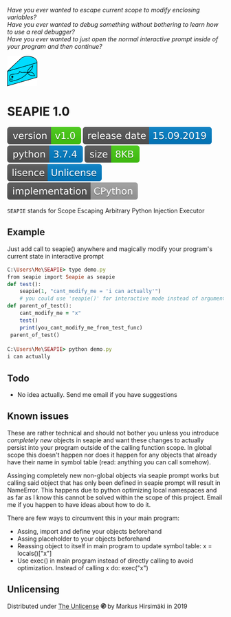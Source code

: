 _Have you ever wanted to escape current scope to modify enclosing variables?_\
_Have you ever wanted to debug something without bothering to learn how to use a real debugger?_\
_Have you ever wanted to just open the normal interactive prompt inside of your program and then continue?_

<img src="https://raw.githubusercontent.com/hirsimaki-markus/SEAPIE/master/images/SEAPIE.png" width="70" height="70"/>

# SEAPIE 1.0

<img src="./images/version.svg"> <img src="./images/releasedate.svg"> <img src="./images/python-ver.svg"> <img src="./images/size.svg">  <img src="./images/lisence.svg"> <img src="./images/implementation.svg">


```SEAPIE``` stands for Scope Escaping Arbitrary Python Injection Executor

## Example

Just add call to seapie() anywhere and magically modify your program's current state in interactive prompt

```ruby
C:\Users\Me\SEAPIE> type demo.py
from seapie import Seapie as seapie
def test():
    seapie(1, "cant_modify_me = 'i can actually'")
    # you could use 'seapie()' for interactive mode instead of arguments
def parent_of_test():
    cant_modify_me = "x"
    test()
    print(you_cant_modify_me_from_test_func)
 parent_of_test()

C:\Users\Me\SEAPIE> python demo.py
i can actually
```
## Todo
* No idea actually. Send me email if you have suggestions

## Known issues

These are rather technical and should not bother you unless you introduce _completely new_ objects in seapie and want
these changes to actually persist into your program outside of the calling function scope. In global scope this doesn't happen
nor does it happen for any objects that already have their name in symbol table (read: anything you can call somehow).

Assinging completely new non-global objects via seapie prompt works but calling said object that has only been defined in
seapie prompt will result in NameError. This happens due to python optimizing local namespaces and as far as I know this
cannot be solved within the scope of this project. Email me if you happen to have ideas about how to do it.

There are few ways to circumvent this in your main program:
* Assing, import and define your objects beforehand
* Assing placeholder to your objects beforehand
* Reassing object to itself in main program to update symbol table: x = locals()["x"]
* Use exec() in main program instead of directly calling to avoid optimization. Instead of calling x do: exec("x")

## Unlicensing
Distributed under [The Unlicense](https://choosealicense.com/licenses/unlicense/) <img src="./images/unlisence.png" width="12" height="12"/> by Markus Hirsimäki in 2019

